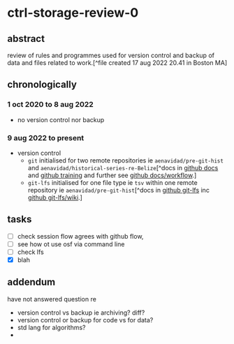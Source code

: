 # ctrl-storage-review-0

## abstract

review of rules and programmes used for version control and backup of data and files related to work.[^file created 17 aug 2022 20.41 in Boston MA]

## chronologically

### 1 oct 2020 to 8 aug 2022

- no version control nor backup

### 9 aug 2022 to present

- version control
    - `git` initialised for two remote repositories ie `aenavidad/pre-git-hist` and `aenavidad/historical-series-re-Belize`[^docs in [github docs](https://docs.github.com/en/) and [github training](https://training.github.com/) and further see [github docs/workflow](https://docs.github.com/en/get-started/quickstart/github-flow).]
    - `git-lfs` initialised for one file type ie `tsv` within one remote repository ie `aenavidad/pre-git-hist`[^docs in [github git-lfs](https://git-lfs.github.com) inc [github git-lfs/wiki](https://github.com/git-lfs/git-lfs/wiki).]

## tasks

- [ ] check session flow agrees with github flow,
- [ ] see how ot use osf via command line
- [ ] check lfs
- [x] blah

## addendum

have not answered question re
- version control vs backup ie archiving? diff?
- version control or backup for code vs for data?
- std lang for algorithms?
- 